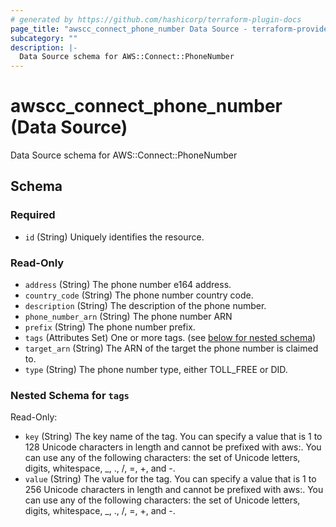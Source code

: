 ```yaml
---
# generated by https://github.com/hashicorp/terraform-plugin-docs
page_title: "awscc_connect_phone_number Data Source - terraform-provider-awscc"
subcategory: ""
description: |-
  Data Source schema for AWS::Connect::PhoneNumber
---
```


# awscc_connect_phone_number (Data Source)

Data Source schema for AWS::Connect::PhoneNumber



<!-- schema generated by tfplugindocs -->
## Schema

### Required

- `id` (String) Uniquely identifies the resource.

### Read-Only

- `address` (String) The phone number e164 address.
- `country_code` (String) The phone number country code.
- `description` (String) The description of the phone number.
- `phone_number_arn` (String) The phone number ARN
- `prefix` (String) The phone number prefix.
- `tags` (Attributes Set) One or more tags. (see [below for nested schema](#nestedatt--tags))
- `target_arn` (String) The ARN of the target the phone number is claimed to.
- `type` (String) The phone number type, either TOLL_FREE or DID.

<a id="nestedatt--tags"></a>
### Nested Schema for `tags`

Read-Only:

- `key` (String) The key name of the tag. You can specify a value that is 1 to 128 Unicode characters in length and cannot be prefixed with aws:. You can use any of the following characters: the set of Unicode letters, digits, whitespace, _, ., /, =, +, and -.
- `value` (String) The value for the tag. You can specify a value that is 1 to 256 Unicode characters in length and cannot be prefixed with aws:. You can use any of the following characters: the set of Unicode letters, digits, whitespace, _, ., /, =, +, and -.


